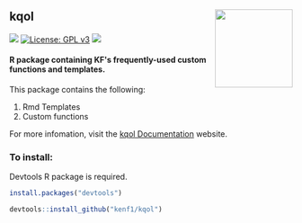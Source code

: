 ## kqol <a href="https://vignettes.netlify.app/kqol"><img src="https://vignettes.netlify.app/hexsticker/kqol.png" align="right" height="138.5" /></a>

[![](https://img.shields.io/github/r-package/v/kenf1/kqol)](https://github.com/kenf1/kqol/releases) [![License: GPL v3](https://img.shields.io/badge/License-GPLv3-brightgreen.svg)](https://www.gnu.org/licenses/gpl-3.0) [![](https://img.shields.io/badge/-Documentation-yellow)](https://vignettes.netlify.app/kqol)

#### R package containing KF's frequently-used custom functions and templates.

This package contains the following:

1. Rmd Templates
1. Custom functions

For more infomation, visit the [kqol Documentation](https://vignettes.netlify.app/kqol) website.

### To install:

Devtools R package is required.

```R
install.packages("devtools")
```

```R
devtools::install_github("kenf1/kqol")
```
